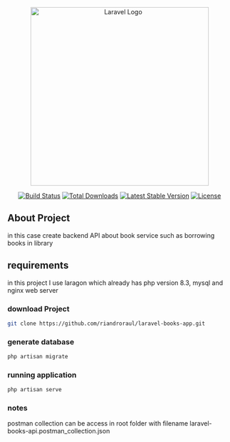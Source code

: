 <p align="center"><a href="https://laravel.com" target="_blank"><img src="https://raw.githubusercontent.com/laravel/art/master/logo-lockup/5%20SVG/2%20CMYK/1%20Full%20Color/laravel-logolockup-cmyk-red.svg" width="400" alt="Laravel Logo"></a></p>

<p align="center">
<a href="https://github.com/laravel/framework/actions"><img src="https://github.com/laravel/framework/workflows/tests/badge.svg" alt="Build Status"></a>
<a href="https://packagist.org/packages/laravel/framework"><img src="https://img.shields.io/packagist/dt/laravel/framework" alt="Total Downloads"></a>
<a href="https://packagist.org/packages/laravel/framework"><img src="https://img.shields.io/packagist/v/laravel/framework" alt="Latest Stable Version"></a>
<a href="https://packagist.org/packages/laravel/framework"><img src="https://img.shields.io/packagist/l/laravel/framework" alt="License"></a>
</p>

## About Project
in this case create backend API about book service such as borrowing books in library

## requirements
in this project I use laragon which already has php version 8.3, mysql and nginx web server

### download Project

```bash
git clone https://github.com/riandroraul/laravel-books-app.git
```

### generate database
```bash
php artisan migrate
```

### running application
```bash
php artisan serve
```
### notes
postman collection can be access in root folder with filename laravel-books-api.postman_collection.json
